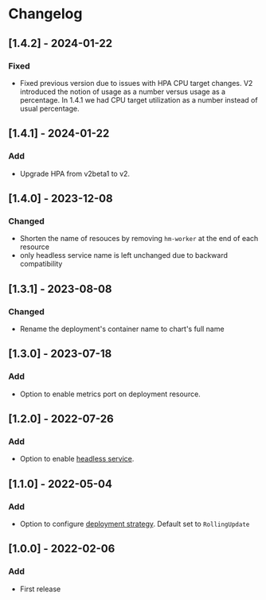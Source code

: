 # Changelog

## [1.4.2] - 2024-01-22
### Fixed

* Fixed previous version due to issues with HPA CPU target changes. V2 introduced the notion of usage as a number versus usage as a percentage. In 1.4.1 we had CPU target utilization as a number instead of usual percentage.

## [1.4.1] - 2024-01-22
### Add

* Upgrade HPA from v2beta1 to v2.

## [1.4.0] - 2023-12-08
### Changed

* Shorten the name of resouces by removing `hm-worker` at the end of each resource
* only headless service name is left unchanged due to backward compatibility


## [1.3.1] - 2023-08-08
### Changed

* Rename the deployment's container name to chart's full name


## [1.3.0] - 2023-07-18
### Add

* Option to enable metrics port on deployment resource.

## [1.2.0] - 2022-07-26
### Add

* Option to enable [headless service](https://kubernetes.io/docs/concepts/services-networking/service/#headless-services).


## [1.1.0] - 2022-05-04
### Add

* Option to configure [deployment strategy](https://kubernetes.io/docs/concepts/workloads/controllers/deployment/#strategy). Default set to `RollingUpdate`


## [1.0.0] - 2022-02-06
### Add

* First release
